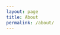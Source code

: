 ```yaml
---
layout: page
title: About
permalink: /about/
---
```


<figure class="wp-block-image size-large"><img data-attachment-id="89" data-permalink="http://127.0.0.1:4000/literature/" data-orig-file="http://127.0.0.1:4000/literature/" data-orig-size="964,954" data-comments-opened="1" data-image-meta="{&quot;aperture&quot;:&quot;0&quot;,&quot;credit&quot;:&quot;\u00a9 NASA\/GSFC\/USGS Eros Data Center&quot;,&quot;camera&quot;:&quot;&quot;,&quot;caption&quot;:&quot;&quot;,&quot;created_timestamp&quot;:&quot;0&quot;,&quot;copyright&quot;:&quot;&quot;,&quot;focal_length&quot;:&quot;0&quot;,&quot;iso&quot;:&quot;0&quot;,&quot;shutter_speed&quot;:&quot;0&quot;,&quot;title&quot;:&quot;&quot;,&quot;orientation&quot;:&quot;0&quot;}" data-image-title="article-2490051-193bd36d00000578-21_964x954-2" data-image-description="" data-medium-file="http://127.0.0.1:4000/literature/" data-large-file="http://127.0.0.1:4000/literature/" src="http://127.0.0.1:4000/literature/" alt="" class="wp-image-89" srcset="https://selfishoverman.files.wordpress.com/2021/02/article-2490051-193bd36d00000578-21_964x954-2.jpg 964w, https://selfishoverman.files.wordpress.com/2021/02/article-2490051-193bd36d00000578-21_964x954-2.jpg?w=150 150w, https://selfishoverman.files.wordpress.com/2021/02/article-2490051-193bd36d00000578-21_964x954-2.jpg?w=300 300w, https://selfishoverman.files.wordpress.com/2021/02/article-2490051-193bd36d00000578-21_964x954-2.jpg?w=768 768w" sizes="(max-width: 964px) 100vw, 964px" /></figure>
